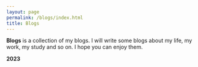 ```yaml
---
layout: page
permalink: /blogs/index.html
title: Blogs
---
```

**Blogs** is a collection of my blogs. I will write some blogs about my life, my work, my study and so on. I hope you can enjoy them.

**2023**


